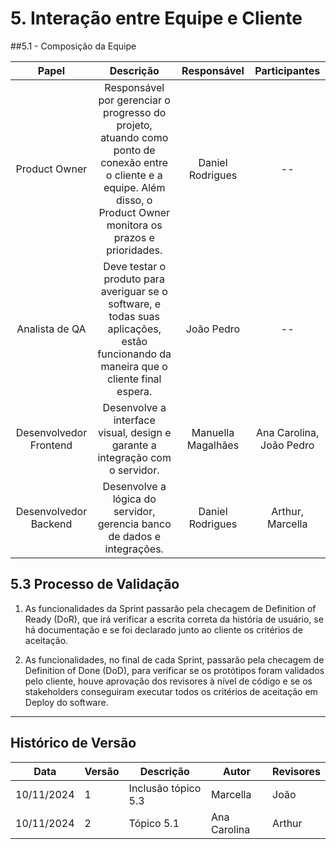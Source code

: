 # 5. Interação entre Equipe e Cliente


##5.1 - Composição da Equipe

| Papel     | Descrição      | Responsável       | Participantes       |
|:--------------:|:--------------:|:--------------:|:--------------:|
| Product Owner  | Responsável por gerenciar o progresso do projeto, atuando como ponto de conexão entre o cliente e a equipe. Além disso, o Product Owner monitora os prazos e prioridades.   | Daniel Rodrigues  |  --   |
| Analista de QA  | Deve testar o produto para averiguar se o software, e todas suas aplicações, estão funcionando da maneira que o cliente final espera.   | João Pedro    | --    |
| Desenvolvedor Frontend  | Desenvolve a interface visual, design e garante a integração com o servidor.   | Manuella Magalhães    | Ana Carolina, João Pedro    |
| Desenvolvedor Backend  | Desenvolve a lógica do servidor, gerencia banco de dados e integrações.   | Daniel Rodrigues    | Arthur, Marcella    |

## 5.3 Processo de Validação

1. As funcionalidades da Sprint passarão pela checagem de Definition of Ready (DoR), que irá verificar a escrita correta da história de usuário, se há documentação e se foi declarado junto ao cliente os critérios de aceitação.

2. As funcionalidades, no final de cada Sprint, passarão pela checagem de Definition of Done (DoD), para verificar se os protótipos foram validados pelo cliente, houve aprovação dos revisores à nível de código e se os stakeholders conseguiram executar todos os critérios de aceitação em Deploy do software.

---

## Histórico de Versão
Data     | Versão | Descrição           | Autor    | Revisores 
-------- | ------ | ------------------- | -------- | ---------
10/11/2024 | 1    | Inclusão tópico 5.3 | Marcella | João
10/11/2024 | 2 | Tópico 5.1 | Ana Carolina | Arthur

